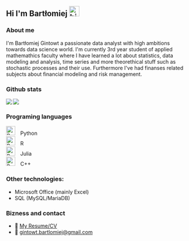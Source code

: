 ## Hi I'm Bartłomiej <img src="https://user-images.githubusercontent.com/1303154/88677602-1635ba80-d120-11ea-84d8-d263ba5fc3c0.gif" width="28px" height="28px" alt="hi">

### About me
I'm Bartłomiej Gintowt a passionate data analyst with high ambitions towards data science world. I'm currently 3rd year student of applied mathemathics faculty where I have learned a lot about statistics, data modeling and analysis, time series and more theorethical stuff such as stochastic processes and their use. Furthermore I've had finanses related subjects about financial modeling and risk management.

### Github stats
<img  align="left" src="https://github-readme-stats.vercel.app/api?username=Gintowt-Bartlomiej" />
<img src="https://github-readme-stats.vercel.app/api/top-langs/?username=Gintowt-Bartlomiej&exclude_repo=Bitcoin-modeling-with-SARIMA" />
<br>

### Programing languages
<img alt="Python" width="25px" style="padding-right:10px;" src="https://cdn.jsdelivr.net/gh/devicons/devicon/icons/python/python-plain.svg" />  Python <br>
<img alt="Python" width="25px" style="padding-right:10px;" src="https://cdn.jsdelivr.net/gh/devicons/devicon/icons/r/r-plain.svg" />  R <br>
<img alt="Python" width="25px" style="padding-right:10px;" src="https://cdn.jsdelivr.net/gh/devicons/devicon/icons/julia/julia-plain.svg" />  Julia <br>
<img alt="Python" width="25px" style="padding-right:10px;" src="https://cdn.jsdelivr.net/gh/devicons/devicon/icons/cplusplus/cplusplus-plain.svg" />  C++ <br>

### Other technologies:
- Microsoft Office (mainly Excel)
- SQL (MySQL/MariaDB)

### Bizness and contact
- :paperclip: [My Resume/CV](https://github.com/ipenywis/ipenywis/blob/master/resumes/resume%20v1.0.pdf)
- :email: gintowt.bartlomiej@gmail.com

